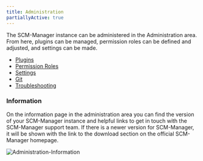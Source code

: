 ```yaml
---
title: Administration
partiallyActive: true
---
```

The SCM-Manager instance can be administered in the Administration area. From here, plugins can be managed, permission roles can be defined and adjusted, and settings can be made.

* [Plugins](plugins/)
* [Permission Roles](roles/)
* [Settings](settings/)
* [Git](git/)
* [Troubleshooting](troubleshooting/)

### Information
On the information page in the administration area you can find the version of your SCM-Manager instance and helpful links to get in touch with the SCM-Manager support team. If there is a newer version for SCM-Manager, it will be shown with the link to the download section on the official SCM-Manager homepage.

![Administration-Information](assets/administration-information.png)
